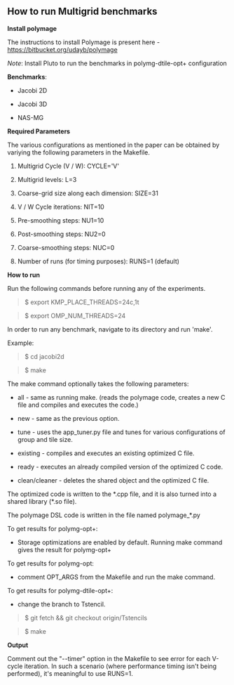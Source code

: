**How to run Multigrid benchmarks**
-------------------------------


**Install polymage**

The instructions to install Polymage is present here - https://bitbucket.org/udayb/polymage

*Note*: Install Pluto to run the benchmarks in polymg-dtile-opt+ configuration

**Benchmarks**: 

- Jacobi 2D

- Jacobi 3D

- NAS-MG

**Required Parameters**

The various configurations as mentioned in the paper can be obtained by variying the following parameters in the Makefile.

 1. Multigrid Cycle (V / W): CYCLE='V'

 2. Multigrid levels: L=3      

 3. Coarse-grid size along each dimension: SIZE=31  

 4. V / W Cycle iterations: NIT=10   

 5. Pre-smoothing steps: NU1=10   

 6. Post-smoothing steps: NU2=0    

 7. Coarse-smoothing steps: NUC=0    

 8. Number of runs (for timing purposes): RUNS=1 (default)


**How to run**

Run the following commands before running any of the experiments.

> $ export KMP\_PLACE\_THREADS=24c,1t

> $ export OMP\_NUM\_THREADS=24

In order to run any benchmark, navigate to its directory and run 'make'. 

Example:

> $ cd jacobi2d

> $ make

The make command optionally takes the following parameters:

- all - same as running make. (reads the polymage code, creates a new C file and compiles and executes the code.)

- new - same as the previous option.

- tune - uses the app\_tuner.py file and tunes for various configurations of group and tile size.

- existing - compiles and executes an existing optimized C file.

- ready - executes an already compiled version of the optimized C code.

- clean/cleaner - deletes the shared object and the optimized C file. 

The optimized code is written to the \*.cpp file, and it is also turned into 
a shared library (\*.so file).

The polymage DSL code is written in the file named polymage\_\*.py

To get results for polymg-opt+:

- Storage optimizations are enabled by default. Running make command gives the result for polymg-opt+

To get results for polymg-opt:

- comment OPT\_ARGS from the Makefile and run the make command.

To get results for polymg-dtile-opt+:

- change the branch to Tstencil.

>   $ git fetch && git checkout origin/Tstencils

>   $ make

**Output**

Comment out the "--timer" option in the Makefile to see error for each 
V-cycle iteration. In such a scenario (where performance timing isn't 
being performed), it's meaningful to use RUNS=1.
